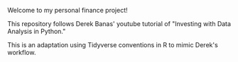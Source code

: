 Welcome to my personal finance project!

This repository follows Derek Banas' youtube tutorial of "Investing with Data Analysis in Python."

This is an adaptation using Tidyverse conventions in R to mimic Derek's workflow.